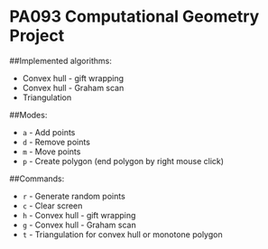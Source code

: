 # PA093 Computational Geometry Project 

##Implemented algorithms:

* Convex hull - gift wrapping
* Convex hull - Graham scan
* Triangulation

##Modes:

* `a` - Add points
* `d` - Remove points
* `m` - Move points
* `p` - Create polygon (end polygon by right mouse click)

##Commands:

* `r` - Generate random points
* `c` - Clear screen
* `h` - Convex hull - gift wrapping
* `g` - Convex hull - Graham scan
* `t` - Triangulation for convex hull or monotone polygon
